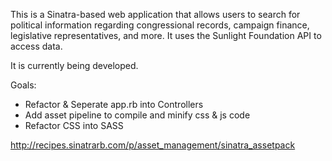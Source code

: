 This is a Sinatra-based web application that allows users to search for political information regarding congressional records, campaign finance, legislative representatives, and more.  It uses the Sunlight Foundation API to access data.

It is currently being developed.

Goals:

- Refactor & Seperate app.rb into Controllers 
- Add asset pipeline to compile and minify css & js code 
- Refactor CSS into SASS 

http://recipes.sinatrarb.com/p/asset_management/sinatra_assetpack
